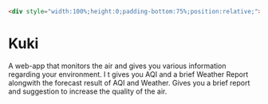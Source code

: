 ```html
<div style="width:100%;height:0;padding-bottom:75%;position:relative;"><iframe src="https://giphy.com/embed/20NLMBm0BkUOwNljwv" width="100%" height="100%" style="position:absolute" frameBorder="0" class="giphy-embed" allowFullScreen></iframe></div><p><a href="https://giphy.com/gifs/animation-robot-walk-cycle-20NLMBm0BkUOwNljwv">via GIPHY</a></p>
```






# Kuki
A web-app that monitors the air and gives you various information regarding your environment. I t gives you AQI and a brief Weather Report alongwith the forecast result of AQI and Weather.
Gives you a brief report and suggestion to increase the quality of the air.
